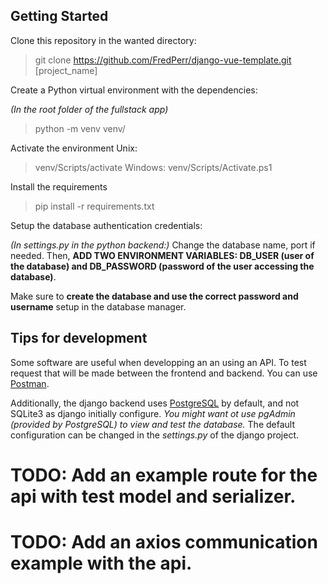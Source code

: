## Getting Started
Clone this repository in the wanted directory:
> git clone https://github.com/FredPerr/django-vue-template.git [project_name]

Create a Python virtual environment with the dependencies:

_(In the root folder of the fullstack app)_
> python -m venv venv/

Activate the environment
Unix:
> venv/Scripts/activate
Windows:
> venv/Scripts/Activate.ps1

Install the requirements
> pip install -r requirements.txt


Setup the database authentication credentials:

_(In settings.py in the python backend:)_
Change the database name, port if needed.
Then, **ADD TWO ENVIRONMENT VARIABLES: DB_USER (user of the database) and DB_PASSWORD (password of the user accessing the database)**.

Make sure to **create the database and use the correct password and username** setup in the database manager.


## Tips for development

Some software are useful when developping an an using an API. To test request that will be made between the frontend and backend. You can use [Postman](https://www.postman.com/downloads/).

Additionally, the django backend uses [PostgreSQL](https://www.postgresql.org/download/) by default, and not SQLite3 as django initially configure. <i>You might want ot use pgAdmin (provided by PostgreSQL) to view and test the database.</i> The default configuration can be changed in the _settings.py_ of the django project.

# TODO: Add an example route for the api with test model and serializer.
# TODO: Add an axios communication example with the api.